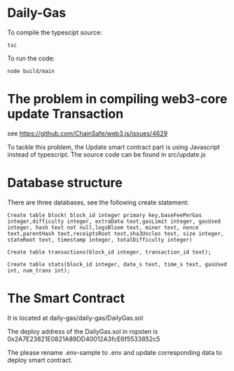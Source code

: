 # Daily-Gas

To compile the typescipt source:
```
tsc
```

To run the code:
```
node build/main
```

# The problem in compiling web3-core update Transaction
see https://github.com/ChainSafe/web3.js/issues/4629

To tackle this problem, the Update smart contract part is using Javascript instead of typescript. The source code can be found in src/update.js

# Database structure
There are three databases, see the following create statement:
```
Create table block( block_id integer primary key,baseFeePerGas integer,difficulty integer, extraData text,gasLimit integer, gasUsed integer, hash text not null,logsBloom text, miner text, nonce text,parentHash text,receiptsRoot text,sha3Uncles text, size integer, stateRoot text, timestamp integer, totalDifficulty integer)
```
```
Create table transactions(block_id integer, transaction_id text);
```
```
Create table stats(block_id integer, date_s text, time_s text, gasUsed int, num_trans int);
```

# The Smart Contract
It is located at daily-gas/daily-gas/DailyGas.sol 

The deploy address of the DailyGas.sol in ropsten is 0x2A7E23821E0821A89DD40012A3fcE6f5533852c5

The please rename .env-sample to .env and update corresponding data to deploy smart contract.

